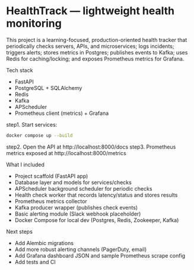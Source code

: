 # HealthTrack — lightweight health monitoring

This project is a learning-focused, production-oriented health tracker that periodically checks servers, APIs, and microservices; logs incidents; triggers alerts; stores metrics in Postgres; publishes events to Kafka; uses Redis for caching/locking; and exposes Prometheus metrics for Grafana.

Tech stack
- FastAPI
- PostgreSQL + SQLAlchemy
- Redis
- Kafka
- APScheduler
- Prometheus client (metrics) + Grafana

step1. Start services:
```bash
docker compose up --build
```
step2. Open the API at http://localhost:8000/docs
step3. Prometheus metrics exposed at http://localhost:8000/metrics

What I included
- Project scaffold (FastAPI app)
- Database layer and models for services/checks
- APScheduler background scheduler for periodic checks
- Health check worker that records latency/status and stores results
- Prometheus metrics collector
- Kafka producer wrapper (publishes check events)
- Basic alerting module (Slack webhook placeholder)
- Docker Compose for local dev (Postgres, Redis, Zookeeper, Kafka)

Next steps
- Add Alembic migrations
- Add more robust alerting channels (PagerDuty, email)
- Add Grafana dashboard JSON and sample Prometheus scrape config
- Add tests and CI
